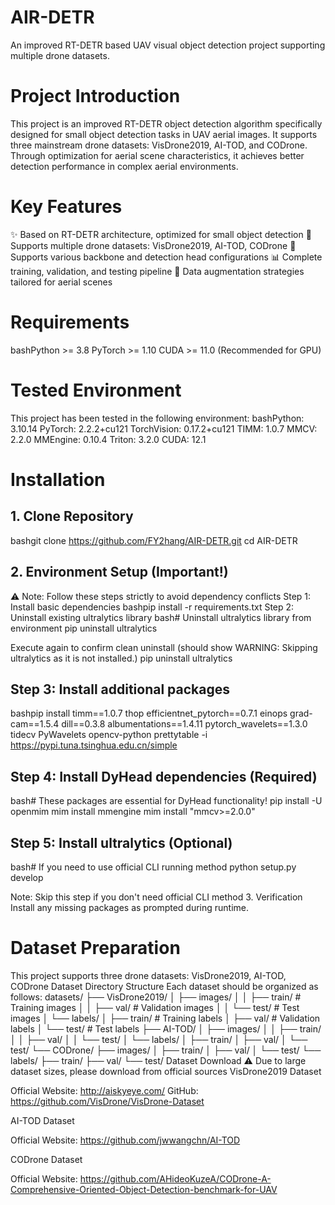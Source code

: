 # AIR-DETR
An improved RT-DETR based UAV visual object detection project supporting multiple drone datasets.
# Project Introduction
This project is an improved RT-DETR object detection algorithm specifically designed for small object detection tasks in UAV aerial images. It supports three mainstream drone datasets: VisDrone2019, AI-TOD, and CODrone. Through optimization for aerial scene characteristics, it achieves better detection performance in complex aerial environments.
# Key Features

✨ Based on RT-DETR architecture, optimized for small object detection
🚁 Supports multiple drone datasets: VisDrone2019, AI-TOD, CODrone
🔧 Supports various backbone and detection head configurations
📊 Complete training, validation, and testing pipeline
🎯 Data augmentation strategies tailored for aerial scenes

# Requirements
bashPython >= 3.8
PyTorch >= 1.10
CUDA >= 11.0 (Recommended for GPU)
# Tested Environment
This project has been tested in the following environment:
bashPython: 3.10.14
PyTorch: 2.2.2+cu121
TorchVision: 0.17.2+cu121
TIMM: 1.0.7
MMCV: 2.2.0
MMEngine: 0.10.4
Triton: 3.2.0
CUDA: 12.1
# Installation
## 1. Clone Repository
bashgit clone https://github.com/FY2hang/AIR-DETR.git
cd AIR-DETR
## 2. Environment Setup (Important!)
⚠️ Note: Follow these steps strictly to avoid dependency conflicts
Step 1: Install basic dependencies
bashpip install -r requirements.txt
Step 2: Uninstall existing ultralytics library
bash# Uninstall ultralytics library from environment
pip uninstall ultralytics

Execute again to confirm clean uninstall (should show WARNING: Skipping ultralytics as it is not installed.)
pip uninstall ultralytics
## Step 3: Install additional packages
bashpip install timm==1.0.7 thop efficientnet_pytorch==0.7.1 einops grad-cam==1.5.4 dill==0.3.8 albumentations==1.4.11 pytorch_wavelets==1.3.0 tidecv PyWavelets opencv-python prettytable -i https://pypi.tuna.tsinghua.edu.cn/simple
## Step 4: Install DyHead dependencies (Required)
bash# These packages are essential for DyHead functionality!
pip install -U openmim
mim install mmengine
mim install "mmcv>=2.0.0"
## Step 5: Install ultralytics (Optional)
bash# If you need to use official CLI running method
python setup.py develop

Note: Skip this step if you don't need official CLI method
3. Verification
Install any missing packages as prompted during runtime.
#     Dataset Preparation
This project supports three drone datasets: VisDrone2019, AI-TOD, CODrone
Dataset Directory Structure
Each dataset should be organized as follows:
datasets/
├── VisDrone2019/
│   ├── images/
│   │   ├── train/          # Training images
│   │   ├── val/            # Validation images
│   │   └── test/           # Test images
│   └── labels/
│       ├── train/          # Training labels
│       ├── val/            # Validation labels
│       └── test/           # Test labels
├── AI-TOD/
│   ├── images/
│   │   ├── train/
│   │   ├── val/
│   │   └── test/
│   └── labels/
│       ├── train/
│       ├── val/
│       └── test/
└── CODrone/
    ├── images/
    │   ├── train/
    │   ├── val/
    │   └── test/
    └── labels/
        ├── train/
        ├── val/
        └── test/
Dataset Download
⚠️ Due to large dataset sizes, please download from official sources
VisDrone2019 Dataset

Official Website: http://aiskyeye.com/
GitHub: https://github.com/VisDrone/VisDrone-Dataset

AI-TOD Dataset

Official Website: https://github.com/jwwangchn/AI-TOD

CODrone Dataset

Official Website: https://github.com/AHideoKuzeA/CODrone-A-Comprehensive-Oriented-Object-Detection-benchmark-for-UAV

